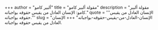 +++
author = "ألبير كامو"
title = "مقولة ألبير كامو"
description = "مقولة ألبير كامو: الإنسان العادل من يقيس حقوقه بواجباته."
quote = '''الإنسان العادل من يقيس حقوقه بواجباته.''' 
slug = "الإنسان-العادل-من-يقيس-حقوقه-بواجباته"
+++
الإنسان العادل من يقيس حقوقه بواجباته.

